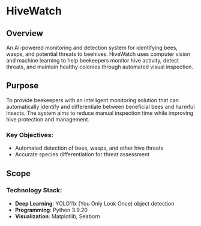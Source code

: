 # HiveWatch

## Overview
An AI-powered monitoring and detection system for identifying bees, wasps, and potential threats to beehives. HiveWatch uses computer vision and machine learning to help beekeepers monitor hive activity, detect threats, and maintain healthy colonies through automated visual inspection.

## Purpose
To provide beekeepers with an intelligent monitoring solution that can automatically identify and differentiate between beneficial bees and harmful insects. The system aims to reduce manual inspection time while improving hive protection and management.

### Key Objectives:
- Automated detection of bees, wasps, and other hive threats
- Accurate species differentiation for threat assessment

## Scope

### Technology Stack:
- **Deep Learning**: YOLO11x (You Only Look Once) object detection
- **Programming**: Python 3.9.20
- **Visualization**: Matplotlib, Seaborn
